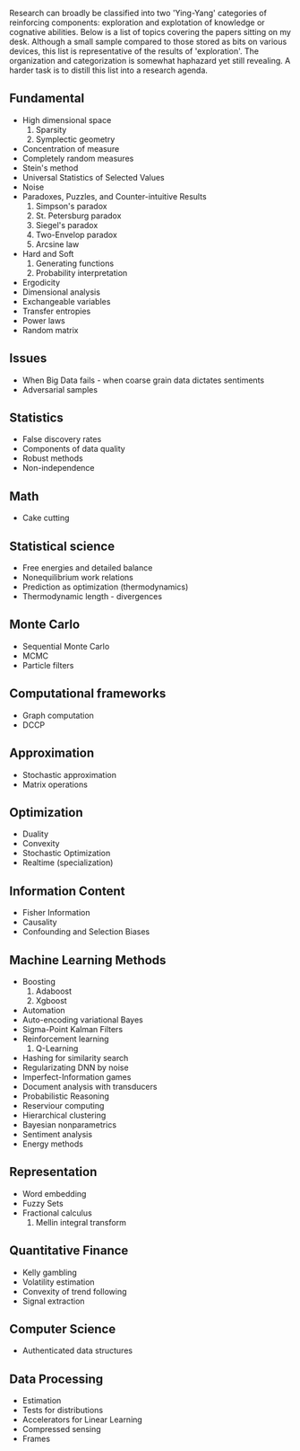 <!--
.. title: Topics
.. slug: topics
.. date: 2019-02-10 17:30:48 UTC
.. tags: 
.. category: 
.. link: 
.. description: 
.. type: text
.. has_math: True
-->

Research can broadly be classified into two 'Ying-Yang' categories of reinforcing components: exploration and explotation of knowledge or cognative abilities. Below is a list of topics covering the papers sitting on my desk. Although a small sample compared to those stored as bits on various devices, this list is representative of the results of 'exploration'. The organization and categorization is somewhat haphazard yet still revealing. A harder task is to distill this list into a research agenda.

## Fundamental
+ High dimensional space
  1) Sparsity
  2) Symplectic geometry
+ Concentration of measure
+ Completely random measures
+ Stein's method
+ Universal Statistics of Selected Values
+ Noise
+ Paradoxes, Puzzles, and Counter-intuitive Results
  1) Simpson's paradox
  2) St. Petersburg paradox
  3) Siegel's paradox
  4) Two-Envelop paradox
  5) Arcsine law
+ Hard and Soft
  1) Generating functions
  2) Probability interpretation
+ Ergodicity
+ Dimensional analysis
+ Exchangeable variables
+ Transfer entropies
+ Power laws
+ Random matrix

## Issues
+ When Big Data fails - when coarse grain data dictates sentiments
+ Adversarial samples

## Statistics
+ False discovery rates
+ Components of data quality
+ Robust methods
+ Non-independence

## Math
+ Cake cutting

## Statistical science
+ Free energies and detailed balance
+ Nonequilibrium work relations
+ Prediction as optimization (thermodynamics)
+ Thermodynamic length - divergences

## Monte Carlo
+ Sequential Monte Carlo
+ MCMC
+ Particle filters

## Computational frameworks
+ Graph computation
+ DCCP

## Approximation
+ Stochastic approximation
+ Matrix operations

## Optimization
+ Duality
+ Convexity
+ Stochastic Optimization
+ Realtime (specialization)

## Information Content
+ Fisher Information
+ Causality
+ Confounding and Selection Biases
  
## Machine Learning Methods
+ Boosting
  1) Adaboost
  2) Xgboost
+ Automation
+ Auto-encoding variational Bayes
+ Sigma-Point Kalman Filters
+ Reinforcement learning
  1) Q-Learning
+ Hashing for similarity search
+ Regularizating DNN by noise
+ Imperfect-Information games
+ Document analysis with transducers
+ Probabilistic Reasoning
+ Reserviour computing
+ Hierarchical clustering
+ Bayesian nonparametrics
+ Sentiment analysis
+ Energy methods

## Representation
+ Word embedding
+ Fuzzy Sets
+ Fractional calculus
  1) Mellin integral transform

## Quantitative Finance
+ Kelly gambling
+ Volatility estimation
+ Convexity of trend following
+ Signal extraction

## Computer Science
+ Authenticated data structures

## Data Processing
+ Estimation
+ Tests for distributions
+ Accelerators for Linear Learning
+ Compressed sensing
+ Frames



